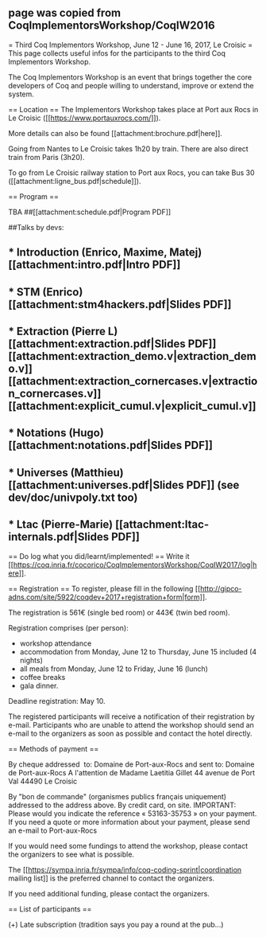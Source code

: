 ## page was copied from CoqImplementorsWorkshop/CoqIW2016
= Third Coq Implementors Workshop, June 12 - June 16, 2017, Le Croisic =
This page collects useful infos for the participants to the third Coq Implementors Workshop.

The Coq Implementors Workshop is an event that brings together the core developers of Coq and people willing to understand, improve or extend the system.

== Location ==
The Implementors Workshop takes place at Port aux Rocs in Le Croisic ([[https://www.portauxrocs.com/]]).

More details can also be found [[attachment:brochure.pdf|here]].

Going from Nantes to Le Croisic takes 1h20 by train. There are also direct train from Paris (3h20).

To go from Le Croisic railway station to Port aux Rocs, you can take Bus 30 ([[attachment:ligne_bus.pdf|schedule]]).

== Program ==

TBA
##[[attachment:schedule.pdf|Program PDF]]

##Talks by devs:

## * Introduction (Enrico, Maxime, Matej) [[attachment:intro.pdf|Intro PDF]]
## * STM (Enrico) [[attachment:stm4hackers.pdf|Slides PDF]]
## * Extraction (Pierre L) [[attachment:extraction.pdf|Slides PDF]] [[attachment:extraction_demo.v|extraction_demo.v]] [[attachment:extraction_cornercases.v|extraction_cornercases.v]] [[attachment:explicit_cumul.v|explicit_cumul.v]]
## * Notations (Hugo) [[attachment:notations.pdf|Slides PDF]]
## * Universes (Matthieu) [[attachment:universes.pdf|Slides PDF]] (see dev/doc/univpoly.txt too)
## * Ltac (Pierre-Marie) [[attachment:ltac-internals.pdf|Slides PDF]]

== Do log what you did/learnt/implemented! ==
Write it [[https://coq.inria.fr/cocorico/CoqImplementorsWorkshop/CoqIW2017/log|here]].

== Registration ==
To register, please fill in the following [[http://gipco-adns.com/site/5922/coqdev+2017+registration+form|form]].

The registration is 561€ (single bed room) or 443€ (twin bed room).


Registration comprises (per person):

* workshop attendance
* accommodation from Monday, June 12 to Thursday, June 15 included (4 nights)
* all meals from Monday, June 12 to Friday, June 16 (lunch)
* coffee breaks
* gala dinner.

Deadline registration: May 10.

The registered participants will receive a notification of their registration by e-mail.
Participants who are unable to attend the workshop should send an e-mail to the organizers as soon as possible and contact the hotel directly.

== Methods of payment ==

By cheque addressed  to: Domaine de Port-aux-Rocs
and sent to:
Domaine de Port-aux-Rocs
A l'attention de Madame Laetitia Gillet
44 avenue de Port Val
44490 Le Croisic

By "bon de commande" (organismes publics français uniquement) addressed to the address above.
By credit card, on site.
IMPORTANT: Please would you indicate the reference « 53163-35753 » on your payment.
If you need a quote or more information about your payment, please send an e-mail to Port-aux-Rocs

If you would need some fundings to attend the workshop, please contact
the organizers to see what is possible. 

The [[https://sympa.inria.fr/sympa/info/coq-coding-sprint|coordination mailing list]] is the preferred channel to contact the organizers. 

If you need additional funding, please contact the organizers. 

== List of participants ==


(+) Late subscription (tradition says you pay a round at the pub...)
